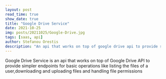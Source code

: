 ```yaml
---
layout: post
read_time: true
show_date: true
title: "Google Drive Service"
date: 2021-10-25
img: posts/20211025/Google-Drive.jpg
tags: [saas, api]
author: Stefanou Orestis
description: "An api that works on top of google drive api to provide simpler endpoints for basic operations"
---
```

Google Drive Service is an api that works on top of Google Drive API to provide simpler endpoints for basic operations like listing the files of a user,downloading and uploading files and handling file permissions